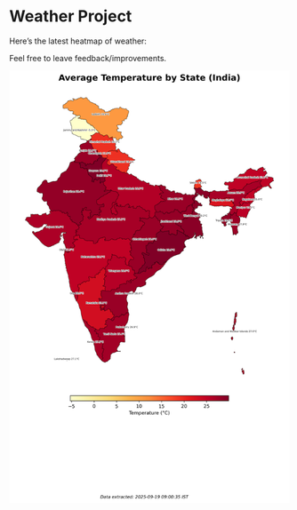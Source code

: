 # Weather Project

Here’s the latest heatmap of weather:

Feel free to leave feedback/improvements.

![India Heatmap](docs/assets/india_heatmap.png?v=CCCE5D)

